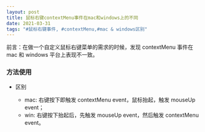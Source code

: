 ```yaml
---
layout: post
title: 鼠标右键contextMenu事件在mac和windows上的不同
date: 2021-03-31
tags: "#鼠标右键事件, #contextMenu,#mac & windows区别"
---
```


前言：在做一个自定义鼠标右键菜单的需求的时候，发现 contextMenu 事件在 mac 和 windows 平台上表现不一致。

### 方法使用

- 区别

  - mac: 右键按下即触发 contextMenu event，鼠标抬起，触发 mouseUp event；
  - win: 右键按下抬起后，先触发 mouseUp event，然后触发 contextMenu event。
